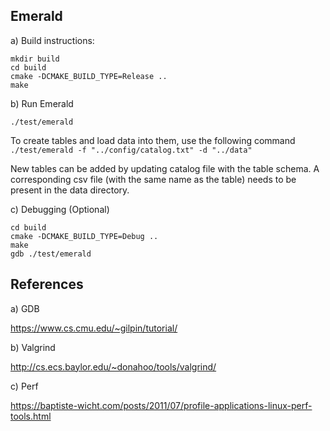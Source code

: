 Emerald
-------


a) Build instructions:

```
mkdir build
cd build
cmake -DCMAKE_BUILD_TYPE=Release ..
make
```

b) Run Emerald

```
./test/emerald
```

  To create tables and load data into them, use the following command
    ```./test/emerald -f "../config/catalog.txt" -d "../data"```
    
  New tables can be added by updating catalog file with the table schema. A corresponding csv file (with the same name as the table) needs to be present in the data directory. 

c) Debugging (Optional)

```
cd build
cmake -DCMAKE_BUILD_TYPE=Debug ..
make
gdb ./test/emerald
```

References
----------

a) GDB

https://www.cs.cmu.edu/~gilpin/tutorial/

b) Valgrind

http://cs.ecs.baylor.edu/~donahoo/tools/valgrind/

c) Perf

https://baptiste-wicht.com/posts/2011/07/profile-applications-linux-perf-tools.html
